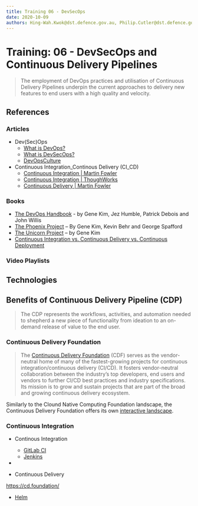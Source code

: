 ```yaml
---
title: Training 06 - DevSecOps
date: 2020-10-09
authors: Hing-Wah.Kwok@dst.defence.gov.au, Philip.Cutler@dst.defence.gov.au
---
```


# Training: 06 - DevSecOps and Continuous Delivery Pipelines

> The employment of DevOps practices and utilisation of Continuous Delivery Pipelines underpin the current approaches to delivery new features to end users with a high quality and velocity.

## References

### Articles

* Dev(Sec)Ops
  * [What is DevOps?](https://theagileadmin.com/what-is-devops/)
  * [What is DevSecOps?](https://www.redhat.com/en/topics/devops/what-is-devsecops)
  * [DevOpsCulture](https://www.martinfowler.com/bliki/DevOpsCulture.html)
* Continuous Integration_Continous Delivery (CI_CD)
  * [Continuous Integration | Martin Fowler](https://martinfowler.com/articles/continuousIntegration.html)
  * [Continuous Integration | ThoughWorks](https://www.thoughtworks.com/continuous-integration)
  * [Continuous Delivery | Martin Fowler](https://www.martinfowler.com/bliki/ContinuousDelivery.html)

### Books

* [The DevOps Handbook](https://learning.oreilly.com/library/view/the-devops-handbook/9781457191381/) - by Gene Kim, Jez Humble, Patrick Debois and John Willis
* [The Phoenix Project](https://learning.oreilly.com/library/view/the-phoenix-project/9781457191350/) – By Gene Kim, Kevin Behr and George Spafford
* [The Unicorn Project](https://learning.oreilly.com/library/view/the-unicorn-project/9781098124175/) – by Gene Kim
* [Continuous Integration vs. Continuous Delivery vs. Continuous Deployment](https://learning.oreilly.com/library/view/continuous-integration-vs/9781492088943/)

### Video Playlists

## Technologies

## Benefits of Continuous Delivery Pipeline (CDP)

> The CDP represents the workflows, activities, and automation needed to shepherd a new piece of functionality from ideation to an on-demand release of value to the end user.

### Continuous Delivery Foundation

> The [Continuous Delivery Foundation](https://cd.foundation) (CDF) serves as the vendor-neutral home of many of the fastest-growing projects for continuous integration/continuous delivery (CI/CD). It fosters vendor-neutral collaboration between the industry’s top developers, end users and vendors to further CI/CD best practices and industry specifications. Its mission is to grow and sustain projects that are part of the broad and growing continuous delivery ecosystem.

Similarly to the Clound Native Computing Foundation landscape, the Continuous Delivery Foundation offers its own [interactive landscape](https://landscape.cd.foundation/).

### Continuous Integration

* Continous Integration
  * [GitLab CI](https://about.gitlab.com/)
  * [Jenkins](https://www.jenkins.io/)

* 
* Continuous Delivery

https://cd.foundation/


  * [Helm](https://helm.sh/)



